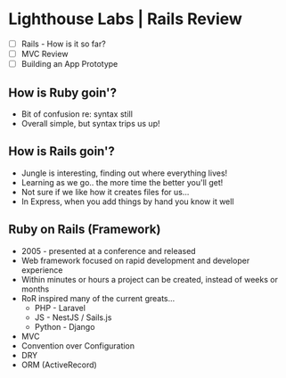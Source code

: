 # Lighthouse Labs | Rails Review

* [ ] Rails - How is it so far?
* [ ] MVC Review
* [ ] Building an App Prototype

## How is Ruby goin'?

* Bit of confusion re: syntax still
* Overall simple, but syntax trips us up!

## How is Rails goin'?

* Jungle is interesting, finding out where everything lives!
* Learning as we go.. the more time the better you'll get!
* Not sure if we like how it creates files for us...
* In Express, when you add things by hand you know it well

## Ruby on Rails (Framework)

* 2005 - presented at a conference and released
* Web framework focused on rapid development and developer experience
* Within minutes or hours a project can be created, instead of weeks or months
* RoR inspired many of the current greats...
  * PHP - Laravel
  * JS - NestJS / Sails.js
  * Python - Django
* MVC
* Convention over Configuration
* DRY
* ORM (ActiveRecord)

